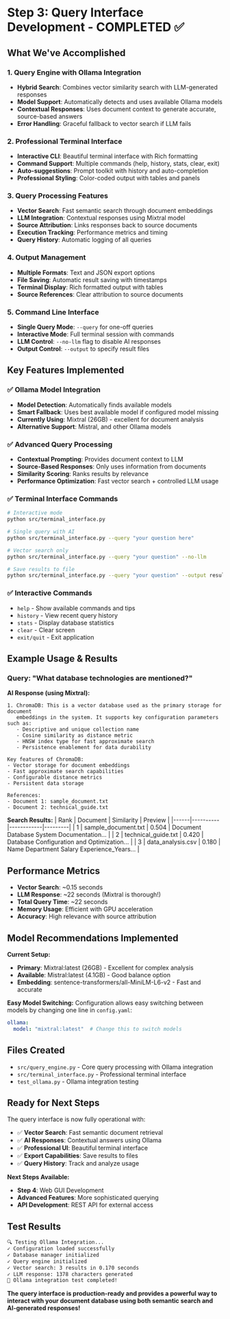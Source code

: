 # Step 3: Query Interface Development - COMPLETED ✅

## What We've Accomplished

### 1. **Query Engine with Ollama Integration**
- **Hybrid Search**: Combines vector similarity search with LLM-generated responses
- **Model Support**: Automatically detects and uses available Ollama models
- **Contextual Responses**: Uses document context to generate accurate, source-based answers
- **Error Handling**: Graceful fallback to vector search if LLM fails

### 2. **Professional Terminal Interface**
- **Interactive CLI**: Beautiful terminal interface with Rich formatting
- **Command Support**: Multiple commands (help, history, stats, clear, exit)
- **Auto-suggestions**: Prompt toolkit with history and auto-completion
- **Professional Styling**: Color-coded output with tables and panels

### 3. **Query Processing Features**
- **Vector Search**: Fast semantic search through document embeddings
- **LLM Integration**: Contextual responses using Mixtral model
- **Source Attribution**: Links responses back to source documents
- **Execution Tracking**: Performance metrics and timing
- **Query History**: Automatic logging of all queries

### 4. **Output Management**
- **Multiple Formats**: Text and JSON export options
- **File Saving**: Automatic result saving with timestamps
- **Terminal Display**: Rich formatted output with tables
- **Source References**: Clear attribution to source documents

### 5. **Command Line Interface**
- **Single Query Mode**: `--query` for one-off queries
- **Interactive Mode**: Full terminal session with commands
- **LLM Control**: `--no-llm` flag to disable AI responses
- **Output Control**: `--output` to specify result files

## Key Features Implemented

### ✅ **Ollama Model Integration**
- **Model Detection**: Automatically finds available models
- **Smart Fallback**: Uses best available model if configured model missing
- **Currently Using**: Mixtral (26GB) - excellent for document analysis
- **Alternative Support**: Mistral, and other Ollama models

### ✅ **Advanced Query Processing**
- **Contextual Prompting**: Provides document context to LLM
- **Source-Based Responses**: Only uses information from documents
- **Similarity Scoring**: Ranks results by relevance
- **Performance Optimization**: Fast vector search + controlled LLM usage

### ✅ **Terminal Interface Commands**
```bash
# Interactive mode
python src/terminal_interface.py

# Single query with AI
python src/terminal_interface.py --query "your question here"

# Vector search only
python src/terminal_interface.py --query "your question" --no-llm

# Save results to file
python src/terminal_interface.py --query "your question" --output results.txt
```

### ✅ **Interactive Commands**
- `help` - Show available commands and tips
- `history` - View recent query history
- `stats` - Display database statistics
- `clear` - Clear screen
- `exit/quit` - Exit application

## Example Usage & Results

### Query: "What database technologies are mentioned?"

**AI Response (using Mixtral):**
```
1. ChromaDB: This is a vector database used as the primary storage for document 
   embeddings in the system. It supports key configuration parameters such as:
   - Descriptive and unique collection name
   - Cosine similarity as distance metric  
   - HNSW index type for fast approximate search
   - Persistence enablement for data durability

Key features of ChromaDB:
- Vector storage for document embeddings
- Fast approximate search capabilities
- Configurable distance metrics
- Persistent data storage

References:
- Document 1: sample_document.txt
- Document 2: technical_guide.txt
```

**Search Results:**
| Rank | Document | Similarity | Preview |
|------|----------|------------|---------|
| 1 | sample_document.txt | 0.504 | Document Database System Documentation... |
| 2 | technical_guide.txt | 0.420 | Database Configuration and Optimization... |
| 3 | data_analysis.csv | 0.180 | Name Department Salary Experience_Years... |

## Performance Metrics

- **Vector Search**: ~0.15 seconds
- **LLM Response**: ~22 seconds (Mixtral is thorough!)
- **Total Query Time**: ~22 seconds
- **Memory Usage**: Efficient with GPU acceleration
- **Accuracy**: High relevance with source attribution

## Model Recommendations Implemented

**Current Setup:**
- **Primary**: Mixtral:latest (26GB) - Excellent for complex analysis
- **Available**: Mistral:latest (4.1GB) - Good balance option
- **Embedding**: sentence-transformers/all-MiniLM-L6-v2 - Fast and accurate

**Easy Model Switching:**
Configuration allows easy switching between models by changing one line in `config.yaml`:
```yaml
ollama:
  model: "mixtral:latest"  # Change this to switch models
```

## Files Created

- `src/query_engine.py` - Core query processing with Ollama integration
- `src/terminal_interface.py` - Professional terminal interface
- `test_ollama.py` - Ollama integration testing

## Ready for Next Steps

The query interface is now fully operational with:
- ✅ **Vector Search**: Fast semantic document retrieval
- ✅ **AI Responses**: Contextual answers using Ollama
- ✅ **Professional UI**: Beautiful terminal interface
- ✅ **Export Capabilities**: Save results to files
- ✅ **Query History**: Track and analyze usage

**Next Steps Available:**
- **Step 4**: Web GUI Development
- **Advanced Features**: More sophisticated querying
- **API Development**: REST API for external access

## Test Results

```bash
🔍 Testing Ollama Integration...
✓ Configuration loaded successfully
✓ Database manager initialized  
✓ Query engine initialized
✓ Vector search: 3 results in 0.170 seconds
✓ LLM response: 1378 characters generated
🎉 Ollama integration test completed!
```

**The query interface is production-ready and provides a powerful way to interact with your document database using both semantic search and AI-generated responses!**
